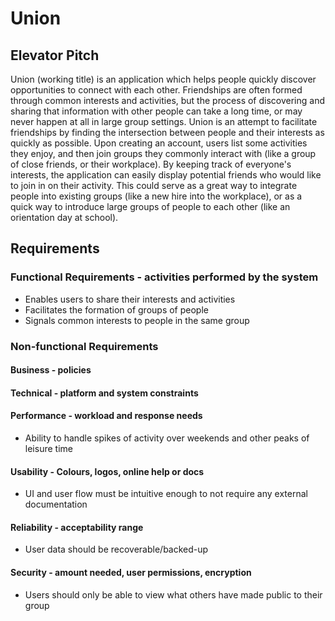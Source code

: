 # Union

## Elevator Pitch

Union (working title) is an application which helps people quickly discover opportunities to connect with each other. Friendships are often formed through common interests and activities, but the process of discovering and sharing that information with other people can take a long time, or may never happen at all in large group settings. Union is an attempt to facilitate friendships by finding the intersection between people and their interests as quickly as possible. Upon creating an account, users list some activities they enjoy, and then join groups they commonly interact with (like a group of close friends, or their workplace). By keeping track of everyone's interests, the application can easily display potential friends who would like to join in on their activity. This could serve as a great way to integrate people into existing groups (like a new hire into the workplace), or as a quick way to introduce large groups of people to each other (like an orientation day at school).

## Requirements

### Functional Requirements - activities performed by the system
* Enables users to share their interests and activities
* Facilitates the formation of groups of people
* Signals common interests to people in the same group


### Non-functional Requirements

#### Business - policies

#### Technical - platform and system constraints

#### Performance - workload and response needs
* Ability to handle spikes of activity over weekends and other peaks of leisure time

#### Usability - Colours, logos, online help or docs
* UI and user flow must be intuitive enough to not require any external documentation

#### Reliability - acceptability range
* User data should be recoverable/backed-up

#### Security - amount needed, user permissions, encryption
* Users should only be able to view what others have made public to their group
